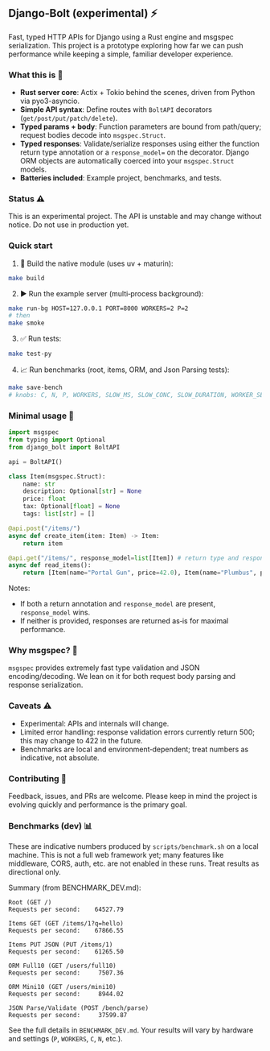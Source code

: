 ## Django‑Bolt (experimental) ⚡️

Fast, typed HTTP APIs for Django using a Rust engine and msgspec serialization. This project is a prototype exploring how far we can push performance while keeping a simple, familiar developer experience.

### What this is 🚀

- **Rust server core**: Actix + Tokio behind the scenes, driven from Python via pyo3-asyncio.
- **Simple API syntax**: Define routes with `BoltAPI` decorators (`get/post/put/patch/delete`).
- **Typed params + body**: Function parameters are bound from path/query; request bodies decode into `msgspec.Struct`.
- **Typed responses**: Validate/serialize responses using either the function return type annotation or a `response_model=` on the decorator. Django ORM objects are automatically coerced into your `msgspec.Struct` models.
- **Batteries included**: Example project, benchmarks, and tests.

### Status ⚠️

This is an experimental project. The API is unstable and may change without notice. Do not use in production yet.

### Quick start

1. 🔧 Build the native module (uses uv + maturin):

```bash
make build
```

2. ▶️ Run the example server (multi‑process background):

```bash
make run-bg HOST=127.0.0.1 PORT=8000 WORKERS=2 P=2
# then
make smoke
```

3. ✅ Run tests:

```bash
make test-py
```

4. 📈 Run benchmarks (root, items, ORM, and Json Parsing tests):

```bash
make save-bench
# knobs: C, N, P, WORKERS, SLOW_MS, SLOW_CONC, SLOW_DURATION, WORKER_SET
```

### Minimal usage 🧩

```python
import msgspec
from typing import Optional
from django_bolt import BoltAPI

api = BoltAPI()

class Item(msgspec.Struct):
    name: str
    description: Optional[str] = None
    price: float
    tax: Optional[float] = None
    tags: list[str] = []

@api.post("/items/")
async def create_item(item: Item) -> Item:
    return item

@api.get("/items/", response_model=list[Item]) # return type and response_model both are supprted like FastAPI
async def read_items():
    return [Item(name="Portal Gun", price=42.0), Item(name="Plumbus", price=32.0)]
```

Notes:

- If both a return annotation and `response_model` are present, `response_model` wins.
- If neither is provided, responses are returned as‑is for maximal performance.

### Why msgspec? 🚀

`msgspec` provides extremely fast type validation and JSON encoding/decoding. We lean on it for both request body parsing and response serialization.

### Caveats ⚠️

- Experimental: APIs and internals will change.
- Limited error handling: response validation errors currently return 500; this may change to 422 in the future.
- Benchmarks are local and environment‑dependent; treat numbers as indicative, not absolute.

### Contributing 🤝

Feedback, issues, and PRs are welcome. Please keep in mind the project is evolving quickly and performance is the primary goal.

### Benchmarks (dev) 📊

These are indicative numbers produced by `scripts/benchmark.sh` on a local machine. This is not a full web framework yet; many features like middleware, CORS, auth, etc. are not enabled in these runs. Treat results as directional only.

Summary (from BENCHMARK_DEV.md):

```
Root (GET /)
Requests per second:    64527.79

Items GET (GET /items/1?q=hello)
Requests per second:    67866.55

Items PUT JSON (PUT /items/1)
Requests per second:    61265.50

ORM Full10 (GET /users/full10)
Requests per second:     7507.36

ORM Mini10 (GET /users/mini10)
Requests per second:     8944.02

JSON Parse/Validate (POST /bench/parse)
Requests per second:     37599.87
```

See the full details in `BENCHMARK_DEV.md`. Your results will vary by hardware and settings (`P`, `WORKERS`, `C`, `N`, etc.).
